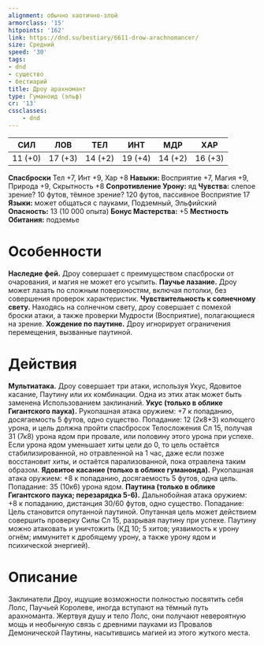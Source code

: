 ```yaml
---
alignment: обычно хаотично-злой
armorclass: '15'
hitpoints: '162'
link: https://dnd.su/bestiary/6611-drow-arachnomancer/
size: Средний
speed: '30'
tags:
- dnd
- существо
- бестиарий
title: Дроу арахномант
type: Гуманоид (эльф)
cr: '13'
cssclasses:
    - dnd
---
```



| СИЛ | ЛОВ | ТЕЛ | ИНТ | МДР | ХАР |
|---|---|---|---|---|---|
| 11 (+0) | 17 (+3) | 14 (+2) | 19 (+4) | 14 (+2) | 16 (+3) |
**Спасброски** Тел +7, Инт +9, Хар +8
**Навыки:** Восприятие +7, Магия +9, Природа +9, Скрытность +8
**Сопротивление Урону:** яд
**Чувства:** слепое зрение? 10 футов, тёмное зрение? 120 футов, пассивное Восприятие 17
**Языки:** может общаться с пауками, Подземный, Эльфийский
**Опасность:** 13 (10 000 опыта)
**Бонус Мастерства:** +5
**Местность Обитания:** подземье


# Особенности
**Наследие фей.** Дроу совершает с преимуществом спасброски от очарования, и магия не может его усыпить.
**Паучье лазание.** Дроу может лазать по сложным поверхностям, включая потолки, без совершения проверок характеристик.
**Чувствительность к солнечному свету.** Находясь на солнечном свету, дроу совершает с помехой броски атаки, а также проверки Мудрости (Восприятие), полагающиеся на зрение.
**Хождение по паутине.** Дроу игнорирует ограничения перемещения, вызванные паутиной.


# Действия
**Мультиатака.** Дроу совершает три атаки, используя Укус, Ядовитое касание, Паутину или их комбинации. Одна из этих атак может быть заменена Использованием заклинаний.
**Укус (только в облике Гигантского паука).** Рукопашная атака оружием: +7 к попаданию, досягаемость 5 футов, одно существо. Попадание: 12 (2к8+3) колющего урона, и цель должна пройти спасбросок Телосложения Сл 15, получая 31 (7к8) урона ядом при провале, или половину этого урона при успехе. Если урона ядом уменьшает хиты цели до 0, то цель остаётся стабилизированной, но отравленной на 1 час, даже если позже восстановит хиты, и остаётся парализованной, пока отравлена таким образом.
**Ядовитое касание (только в облике гуманоида).** Рукопашная атака оружием: +8 к попаданию, досягаемость 5 футов, одна цель. Попадание: 35 (10к6) урона ядом.
**Паутина (только в облике Гигантского паука; перезарядка 5-6).** Дальнобойная атака оружием: +8 к попаданию, дистанция 30/60 футов, одно существо. Попадание: Цель становится опутанной паутиной. Опутанная цель может действием совершить проверку Силы Сл 15, разрывая паутину при успехе. Паутину можно атаковать и уничтожить (КД 10; 5 хитов; уязвимость к урону огнём; иммунитет к дробящему урону, а также урону ядом и психической энергией).


# Описание
Заклинатели Дроу, ищущие возможности полностью посвятить себя Лолс, Паучьей Королеве, иногда вступают на тёмный путь арахноманта. Жертвуя душу и тело Лолс, они получают невероятную мощь и необычную связь с древними пауками из Провалов Демонической Паутины, насытившись магией из этого жуткого места.